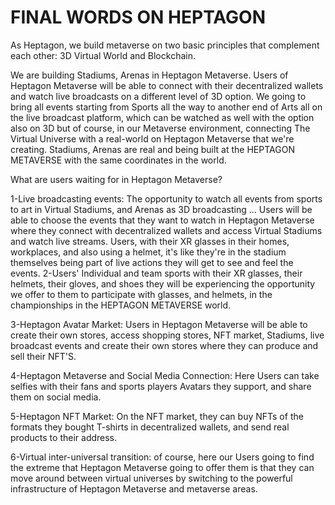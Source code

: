 # FINAL WORDS ON HEPTAGON

&#x20;     As Heptagon, we build metaverse on two basic principles that complement each other: 3D Virtual World and Blockchain.

&#x20;     We are building Stadiums, Arenas in Heptagon Metaverse. Users of Heptagon Metaverse will be able to connect with their decentralized wallets and watch live broadcasts on a different level of 3D option. We going to bring all events starting from Sports all the way to another end of Arts all on the live broadcast platform, which can be watched as well with the option also on 3D but of course, in our Metaverse environment, connecting The Virtual Universe with a real-world on Heptagon Metaverse that we're creating. Stadiums, Arenas are real and being built at the HEPTAGON METAVERSE with the same coordinates in the world.

What are users waiting for in Heptagon Metaverse?

1-Live broadcasting events: The opportunity to watch all events from sports to art in Virtual Stadiums, and Arenas as 3D broadcasting ... Users will be able to choose the events that they want to watch in Heptagon Metaverse where they connect with decentralized wallets and access Virtual Stadiums and watch live streams. Users, with their XR glasses in their homes, workplaces, and also using a helmet, it's like they're in the stadium themselves being part of live actions they will get to see and feel the events. 2-Users' Individual and team sports with their XR glasses, their helmets, their gloves, and shoes they will be experiencing the opportunity we offer to them to participate with glasses, and helmets, in the championships in the HEPTAGON METAVERSE world.

3-Heptagon Avatar Market: Users in Heptagon Metaverse will be able to create their own stores, access shopping stores, NFT market, Stadiums, live broadcast events and create their own stores where they can produce and sell their NFT'S.

4-Heptagon Metaverse and Social Media Connection: Here Users can take selfies with their fans and sports players Avatars they support, and share them on social media.

5-Heptagon NFT Market: On the NFT market, they can buy NFTs of the formats they bought T-shirts in decentralized wallets, and send real products to their address.

6-Virtual inter-universal transition: of course, here our Users going to find the extreme that Heptagon Metaverse going to offer them is that they can move around between virtual universes by switching to the powerful infrastructure of Heptagon Metaverse and metaverse areas.
